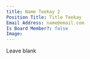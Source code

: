 ```yaml
---
title: Name Teekay 2
Position Title: Title Teekay
Email Address: name@email.com
Is Board Member?: false
Image: 
---
```


Leave blank
